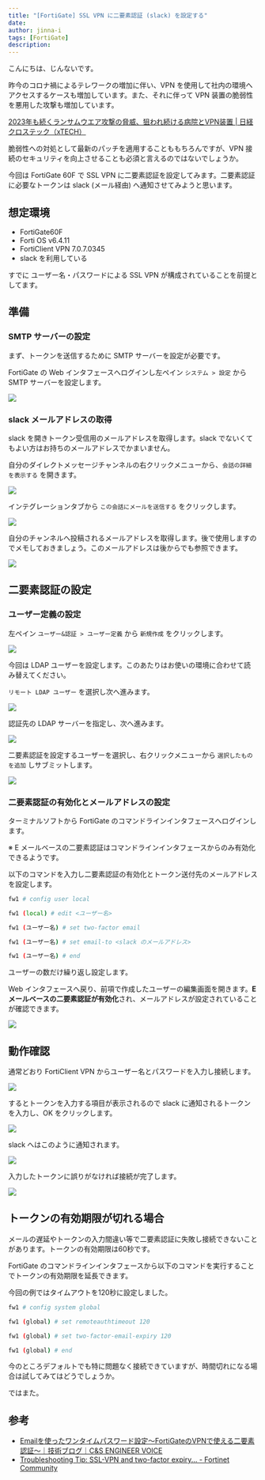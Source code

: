 ```yaml
---
title: "[FortiGate] SSL VPN に二要素認証 (slack) を設定する"
date: 
author: jinna-i
tags: [FortiGate]
description: 
---
```


こんにちは、じんないです。

昨今のコロナ禍によるテレワークの増加に伴い、VPN を使用して社内の環境へアクセスするケースも増加しています。また、それに伴って VPN 装置の脆弱性を悪用した攻撃も増加しています。

[2023年も続くランサムウエア攻撃の脅威、狙われ続ける病院とVPN装置 | 日経クロステック（xTECH）](https://xtech.nikkei.com/atcl/nxt/column/18/02294/00005/)

脆弱性への対処として最新のパッチを適用することももちろんですが、VPN 接続のセキュリティを向上させることも必須と言えるのではないでしょうか。

今回は FortiGate 60F で SSL VPN に二要素認証を設定してみます。二要素認証に必要なトークンは slack (メール経由) へ通知させてみようと思います。

## 想定環境

- FortiGate60F
- Forti OS v6.4.11
- FortiClient VPN 7.0.7.0345
- slack を利用している

すでに ユーザー名・パスワードによる SSL VPN が構成されていることを前提としてます。

## 準備
### SMTP サーバーの設定

まず、トークンを送信するために SMTP サーバーを設定が必要です。

FortiGate の Web インタフェースへログインし左ペイン `システム > 設定` から SMTP サーバーを設定します。

![](images/005.png)


### slack メールアドレスの取得

slack を開きトークン受信用のメールアドレスを取得します。slack でないくてもよい方はお持ちのメールアドレスでかまいません。

自分のダイレクトメッセージチャンネルの右クリックメニューから、`会話の詳細を表示する` を開きます。

![](images/001.png)

インテグレーションタブから `この会話にメールを送信する` をクリックします。

![](images/002.png)

自分のチャンネルへ投稿されるメールアドレスを取得します。後で使用しますのでメモしておきましょう。このメールアドレスは後からでも参照できます。

![](images/003.png)


## 二要素認証の設定
### ユーザー定義の設定

左ペイン `ユーザー&認証 > ユーザー定義` から `新規作成` をクリックします。

![](images/004.png)

今回は LDAP ユーザーを設定します。このあたりはお使いの環境に合わせて読み替えてください。

`リモート LDAP ユーザー` を選択し次へ進みます。

![](images/006.png)

認証先の LDAP サーバーを指定し、次へ進みます。

![](images/007.png)

二要素認証を設定するユーザーを選択し、右クリックメニューから `選択したものを追加` しサブミットします。

![](images/008.png)

### 二要素認証の有効化とメールアドレスの設定

ターミナルソフトから FortiGate のコマンドラインインタフェースへログインします。

※ E メールベースの二要素認証はコマンドラインインタフェースからのみ有効化できるようです。

以下のコマンドを入力し二要素認証の有効化とトークン送付先のメールアドレスを設定します。

```bash
fw1 # config user local

fw1 (local) # edit <ユーザー名>

fw1 (ユーザー名) # set two-factor email

fw1 (ユーザー名) # set email-to <slack のメールアドレス>

fw1 (ユーザー名) # end
```

ユーザーの数だけ繰り返し設定します。

Web インタフェースへ戻り、前項で作成したユーザーの編集画面を開きます。**E メールベースの二要素認証が有効化**され、メールアドレスが設定されていることが確認できます。

![](images/009.png)


## 動作確認

通常どおり FortiClient VPN からユーザー名とパスワードを入力し接続します。

![](images/010.png)

するとトークンを入力する項目が表示されるので slack に通知されるトークンを入力し、OK をクリックします。

![](images/011.png)

slack へはこのように通知されます。

![](images/012.png)

入力したトークンに誤りがなければ接続が完了します。

![](images/013.png)

## トークンの有効期限が切れる場合

メールの遅延やトークンの入力間違い等で二要素認証に失敗し接続できないことがあります。トークンの有効期限は60秒です。

FortiGate のコマンドラインインタフェースから以下のコマンドを実行することでトークンの有効期限を延長できます。

今回の例ではタイムアウトを120秒に設定しました。

```bash
fw1 # config system global

fw1 (global) # set remoteauthtimeout 120

fw1 (global) # set two-factor-email-expiry 120

fw1 (global) # end
```

今のところデフォルトでも特に問題なく接続できていますが、時間切れになる場合は試してみてはどうでしょうか。

ではまた。

## 参考

- [Emailを使ったワンタイムパスワード設定～FortiGateのVPNで使える二要素認証～｜技術ブログ｜C&S ENGINEER VOICE](https://licensecounter.jp/engineer-voice/blog/articles/20210129__fortigatevpn_emailfortitoken.html)
- [Troubleshooting Tip: SSL-VPN and two-factor expiry... - Fortinet Community](https://community.fortinet.com/t5/FortiGate/Troubleshooting-Tip-SSL-VPN-and-two-factor-expiry-timers/ta-p/191661?externalID=FD47443)
